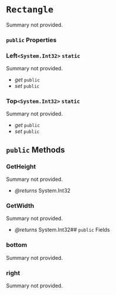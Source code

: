 # `Rectangle`

Summary not provided.

### `public` Properties

### Left`<System.Int32>` `static`

Summary not provided.

- *get* `public`
- *set* `public`

### Top`<System.Int32>` `static`

Summary not provided.

- *get* `public`
- *set* `public`

## `public` Methods

### GetHeight

Summary not provided.

- *@returns* System.Int32

### GetWidth

Summary not provided.

- *@returns* System.Int32## `public` Fields

### bottom

Summary not provided.

### right

Summary not provided.